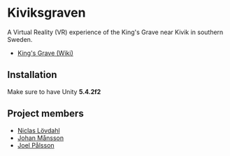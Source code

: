# Kiviksgraven
A Virtual Reality (VR) experience of the King's Grave near Kivik in southern Sweden.
* [King's Grave (Wiki)](https://en.wikipedia.org/wiki/The_King%27s_Grave)

## Installation
Make sure to have Unity **5.4.2f2**

## Project members
- [Niclas Lövdahl](https://github.com/NiclasLovdahl)
- [Johan Månsson](https://github.com/johanmansson)
- [Joel Pålsson](https://github.com/joelpalsson)
